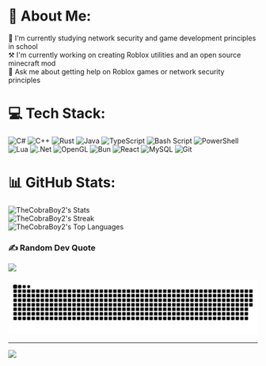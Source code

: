 # 💫 About Me:
🔭 I'm currently studying network security and game development principles in school<br>⚒️ I'm currently working on creating Roblox utilities and an open source minecraft mod<br>💬 Ask me about getting help on Roblox games or network security principles


# 💻 Tech Stack:
![C#](https://img.shields.io/badge/c%23-%23239120.svg?style=for-the-badge&logo=csharp&logoColor=white) ![C++](https://img.shields.io/badge/c++-%2300599C.svg?style=for-the-badge&logo=c%2B%2B&logoColor=white) ![Rust](https://img.shields.io/badge/rust-%23000000.svg?style=for-the-badge&logo=rust&logoColor=white) ![Java](https://img.shields.io/badge/java-%23ED8B00.svg?style=for-the-badge&logo=openjdk&logoColor=white) ![TypeScript](https://img.shields.io/badge/typescript-%23007ACC.svg?style=for-the-badge&logo=typescript&logoColor=white) ![Bash Script](https://img.shields.io/badge/bash_script-%23121011.svg?style=for-the-badge&logo=gnu-bash&logoColor=white) ![PowerShell](https://img.shields.io/badge/PowerShell-%235391FE.svg?style=for-the-badge&logo=powershell&logoColor=white) ![Lua](https://img.shields.io/badge/lua-%232C2D72.svg?style=for-the-badge&logo=lua&logoColor=white) ![.Net](https://img.shields.io/badge/.NET-5C2D91?style=for-the-badge&logo=.net&logoColor=white) ![OpenGL](https://img.shields.io/badge/OpenGL-%23FFFFFF.svg?style=for-the-badge&logo=opengl) ![Bun](https://img.shields.io/badge/Bun-%23000000.svg?style=for-the-badge&logo=bun&logoColor=white) ![React](https://img.shields.io/badge/react-%2320232a.svg?style=for-the-badge&logo=react&logoColor=%2361DAFB) ![MySQL](https://img.shields.io/badge/mysql-4479A1.svg?style=for-the-badge&logo=mysql&logoColor=white) ![Git](https://img.shields.io/badge/git-%23F05033.svg?style=for-the-badge&logo=git&logoColor=white)
# 📊 GitHub Stats:
![TheCobraBoy2's Stats](https://github-readme-stats.vercel.app/api?username=TheCobraBoy2&theme=monokai&show_icons=true&hide_border=false&count_private=true)<br/>
![TheCobraBoy2's Streak](https://github-readme-streak-stats.herokuapp.com/?user=TheCobraBoy2&theme=monokai&hide_border=false)<br/>
![TheCobraBoy2's Top Languages](https://github-readme-stats.vercel.app/api/top-langs/?username=TheCobraBoy2&theme=monokai&show_icons=true&hide_border=false&layout=compact)



### ✍️ Random Dev Quote
![](https://quotes-github-readme.vercel.app/api?type=horizontal&theme=tokyonight)

<picture>
  <source media="(prefers-color-scheme: dark)" srcset="https://raw.githubusercontent.com/TheCobraBoy2/TheCobraBoy2/output/github-snake-dark.svg" />
  <source media="(prefers-color-scheme: light)" srcset="https://raw.githubusercontent.com/TheCobraBoy2/TheCobraBoy2/output/github-snake.svg" />
  <img alt="github-snake" src="https://raw.githubusercontent.com/TheCobraBoy2/TheCobraBoy2/output/github-snake.svg" />
</picture>

---
[![](https://visitcount.itsvg.in/api?id=TheCobraBoy2&icon=0&color=0)](https://visitcount.itsvg.in)

<!-- Proudly created with GPRM ( https://gprm.itsvg.in ) -->

<!--
**TheCobraBoy2/TheCobraBoy2** is a ✨ _special_ ✨ repository because its `README.md` (this file) appears on your GitHub profile.

Here are some ideas to get you started:

- 🔭 I’m currently working on ...
- 🌱 I’m currently learning ...
- 👯 I’m looking to collaborate on ...
- 🤔 I’m looking for help with ...
- 💬 Ask me about ...
- 📫 How to reach me: ...
- 😄 Pronouns: ...
- ⚡ Fun fact: ...
-->

